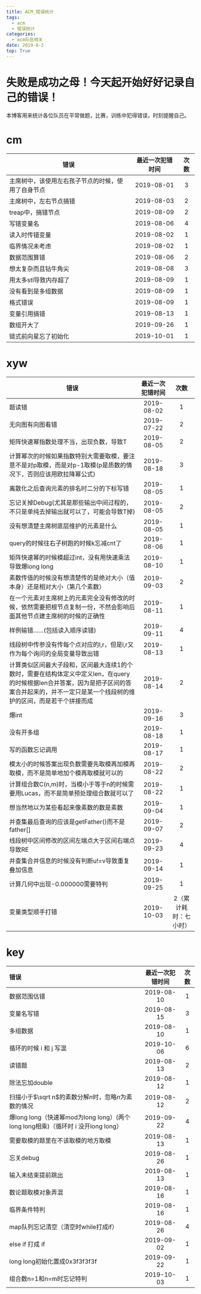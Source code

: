 ```yaml
---
title: ACM_错误统计
tags: 
  - acm
  - 错误统计
categories:
  - acm队伍相关 
date: 2019-8-2
top: True
---
```




# 失败是成功之母！今天起开始好好记录自己的错误！

本博客用来统计各位队员在平常做题，比赛，训练中犯得错误，时刻提醒自己。
<!-- more -->

# cm

|  错误 | 最近一次犯错时间 | 次数 |
| --- | :-:| :-: |
| 主席树中，该使用左右孩子节点的时候，使用了自身节点 |  2019-08-01 | 3 |
| 主席树中，左右节点搞错 | 2019-08-03 | 2 |
| treap中，搞错节点 | 2019-08-09 | 2 |
| 写错变量名 | 2019-08-06 | 4 |
| 读入时传错变量 | 2019-08-02 | 1 |
| 临界情况未考虑 | 2019-08-02 | 1 |
| 数据范围算错 | 2019-08-06 | 2 |
| 想太复杂而且钻牛角尖 | 2019-08-08 | 3 |
| 用太多stl导致内存超了 | 2019-08-09 | 1 |
| 没有看到是多组数据 | 2019-08-09 | 1 |
| 格式错误 | 2019-08-09 | 1 |
| 变量引用搞错 | 2019-08-13 | 1 |
| 数组开大了| 2019-09-26 | 1 |
| 链式前向星忘了初始化 | 2019-10-01 | 1 |


# xyw

|  错误 | 最近一次犯错时间 | 次数 |
| --- | :-:| :-: |
| 题读错 | 2019-08-02 | 1 |
| 无向图有向图看错 | 2019-07-22 | 2 |
| 矩阵快速幂指数处理不当，出现负数，导致T | 2019-08-05 | 2 |
| 计算幂次的时候如果指数特别大需要取模，要注意不是对p取模，而是对p-1取模(p是质数的情况下，否则应该用欧拉降幂公式) | 2019-08-18 | 3 |
| 离散化之后查询元素的排名时二分的下标写错 | 2019-08-05 | 1 |
| 忘记关掉Debug(尤其是那些输出中间过程的，不只是单纯去掉输出就可以了，可能会导致T掉) | 2019-08-05 | 2 |
| 没有想清楚主席树底层维护的元素是什么 | 2019-08-05 | 1 |
| query的时候往右子树跑的时候k忘减cnt了 | 2019-08-06 | 1 |
| 矩阵快速幂的时候模超过int，没有用快速乘法导致爆long long | 2019-08-10 | 1 |
| 素数传值的时候没有想清楚传的是绝对大小（值本身）还是相对大小（第几个素数） | 2019-09-03 | 2 |
| 在一个元素对主席树上的元素完全没有修改的时候，依然需要把根节点复制一份，不然会影响后面其他节点建主席树的时候的正确性 | 2019-08-11 | 1 |
| 样例输错……(包括读入顺序读错) | 2019-09-11 | 4 |
| 线段树中传参没有传每个点对应的l,r，但是l,r又作为每个询问的全局变量导致出错 | 2019-08-13 | 1 |
| 计算类似区间最大子段和，区间最大连续1的个数时，需要在结构体定义中定义len，在query的时候根据len合并答案，因为是把子区间的答案合并起来的，并不一定只是某一个线段树的维护的区间，而是若干个拼接而成 | 2019-08-14 | 2 |
| 爆int | 2019-09-16 | 3 |
| 没有开多组 | 2019-08-18 | 1 |
| 写的函数忘记调用 | 2019-08-17 | 1 |
| 模太小的时候答案出现负数需要先取模再加模再取模，而不是简单地加个模再取模就可以的 | 2019-08-22 | 2 |
| 计算组合数C(n,m)时，当模小于等于n的时候需要用Lucas，而不是简单预处理组合数就可以了 | 2019-08-22 | 1 |
| 想当然地以为某些看起来像素数的数是素数 | 2019-09-04 | 1 |
| 并查集最后查询的应该是getFather()而不是father[] | 2019-09-07 | 2 |
| 线段树中区间修改的区间左端点大于区间右端点导致RE | 2019-09-23 | 4 |
| 并查集合并信息的时候没有判断u!=v导致重复叠加信息 | 2019-09-14 | 1 |
| 计算几何中出现-0.000000需要特判 | 2019-09-25 | 1 |
| 变量类型顺手打错 | 2019-10-03 | 2（累计耗时：七小时） |

# key

| 错误                                                         | 最近一次犯错时间 | 次数 |
| :----------------------------------------------------------- | :--------------: | :--: |
| 数据范围估错                                                 |    2019-08-10    |  1   |
| 变量名写错                                                   |    2019-08-15    |  3   |
| 多组数据                                                     |    2019-08-10    |  1   |
| 循环的时候 i 和 j 写混                                       |    2019-10-06    |  6   |
| 读错题                                                       |    2019-08-13    |  2   |
| 除法忘加double                                               |    2019-08-12    |  1   |
| 扫描小于$\sqrt n$的素数分解$n$时，忽略$n$为素数的情况        |    2019-08-12    |  2   |
| 爆long long（快速幂mod为long long）(两个long long相乘)（循环时 i 没开long long） |    2019-09-22    |  4   |
| 需要取模的题里在不该取模的地方取模                           |    2019-08-13    |  1   |
| 忘关debug                                                    |    2019-08-26    |  1   |
| 输入未结束提前跳出                                           |    2019-08-13    |  1   |
| 数论题取模对象弄混                                           |    2019-08-16    |  1   |
| 临界条件特判                                                 |    2019-08-16    |  1   |
| map队列忘记清空（清空时while打成if）                         |    2019-08-26    |  4   |
| else if 打成 if                                              |    2019-09-02    |  1   |
| long long初始化置成0x3f3f3f3f                                |    2019-09-22    |  1   |
| 组合数n=1和n=m时忘记特判                                     |    2019-10-03    |  1   |



